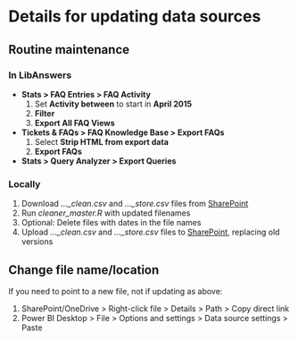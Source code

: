 # Details for updating data sources

## Routine maintenance

### In LibAnswers
- **Stats > FAQ Entries > FAQ Activity**
  1. Set **Activity between** to start in **April 2015**
  1. **Filter**
  1. **Export All FAQ Views**
- **Tickets & FAQs > FAQ Knowledge Base > Export FAQs**
  1. Select **Strip HTML from export data**
  1. **Export FAQs**
- **Stats > Query Analyzer > Export Queries**

### Locally
1. Download *..._clean.csv* and *..._store.csv* files from [SharePoint](https://penno365.sharepoint.com/:f:/r/teams/LIBLippincottLibrarians/Shared%20Documents/General/dashboard_FAQ/data?csf=1&web=1&e=EXBLH7)
1. Run *cleaner_master.R* with updated filenames
1. Optional: Delete files with dates in the file names
1. Upload *..._clean.csv* and *..._store.csv* files to [SharePoint](https://penno365.sharepoint.com/:f:/r/teams/LIBLippincottLibrarians/Shared%20Documents/General/dashboard_FAQ/data?csf=1&web=1&e=EXBLH7), replacing old versions

## Change file name/location
If you need to point to a new file, not if updating as above:
1. SharePoint/OneDrive > Right-click file > Details > Path > Copy direct link
1. Power BI Desktop > File > Options and settings > Data source settings > Paste
